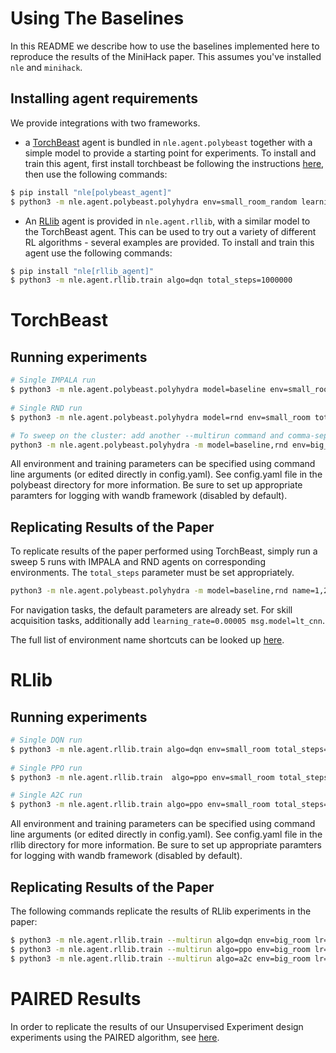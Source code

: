 # Using The Baselines

In this README we describe how to use the baselines implemented here to
reproduce the results of the MiniHack paper. This assumes you've installed `nle` and `minihack`.

## Installing agent requirements

We provide integrations with two frameworks.

* a [TorchBeast](https://github.com/facebookresearch/torchbeast) agent is
  bundled in `nle.agent.polybeast` together with a simple model to provide
  a starting point for experiments. To install and train this agent, first
  install torchbeast be following the instructions
  [here](https://github.com/facebookresearch/torchbeast#installing-polybeast),
  then use the following commands:
``` bash
$ pip install "nle[polybeast_agent]"
$ python3 -m nle.agent.polybeast.polyhydra env=small_room_random learning_rate=0.0001 use_lstm=true total_steps=1000000
```

* An [RLlib](https://github.com/ray-project/ray#rllib-quick-start) agent is
  provided in `nle.agent.rllib`, with a similar model to the TorchBeast agent.
  This can be used to try out a variety of different RL algorithms - several
  examples are provided. To install and train this agent use the following
  commands:
```bash
$ pip install "nle[rllib_agent]"
$ python3 -m nle.agent.rllib.train algo=dqn total_steps=1000000
```

# TorchBeast

## Running experiments

```bash
# Single IMPALA run
$ python3 -m nle.agent.polybeast.polyhydra model=baseline env=small_room total_steps=1000000
 
# Single RND run
$ python3 -m nle.agent.polybeast.polyhydra model=rnd env=small_room total_steps=1000000

# To sweep on the cluster: add another --multirun command and comma-separate values
python3 -m nle.agent.polybeast.polyhydra -m model=baseline,rnd env=big_room_random,big_room_monster total_steps=10000000
```

All environment and training parameters can be specified using command line arguments (or edited directly in config.yaml). See config.yaml file in the polybeast directory for more information. Be sure to set up appropriate paramters for logging with wandb framework (disabled by default).

## Replicating Results of the Paper

To replicate results of the paper performed using TorchBeast, simply run a sweep 5 runs with IMPALA and RND agents on corresponding environments. The `total_steps` parameter must be set appropriately.

```bash
python3 -m nle.agent.polybeast.polyhydra -m model=baseline,rnd name=1,2,3,4,5 env=big_room_random,big_room_monster total_steps=10000000
```

For navigation tasks, the default parameters are already set. For skill acquisition tasks, additionally add `learning_rate=0.00005 msg.model=lt_cnn`.

The full list of environment name shortcuts can be looked up [here](./env_names.yaml).

# RLlib

## Running experiments

```bash
# Single DQN run
$ python3 -m nle.agent.rllib.train algo=dqn env=small_room total_steps=1000000 dqn.buffer_size=500000
 
# Single PPO run
$ python3 -m nle.agent.rllib.train  algo=ppo env=small_room total_steps=1000000 ppo.entropy_coeff=0.0001

# Single A2C run
$ python3 -m nle.agent.rllib.train algo=ppo env=small_room total_steps=1000000 a2c.entropy_coeff=0.0001
```

All environment and training parameters can be specified using command line arguments (or edited directly in config.yaml). See config.yaml file in the rllib directory for more information. Be sure to set up appropriate paramters for logging with wandb framework (disabled by default).


## Replicating Results of the Paper

The following commands replicate the results of RLlib experiments in the paper:

```bash
$ python3 -m nle.agent.rllib.train --multirun algo=dqn env=big_room lr=0.000001 seed=0,1,2,3,4 total_steps=10000000
$ python3 -m nle.agent.rllib.train --multirun algo=ppo env=big_room lr=0.00001 seed=0,1,2,3,4 total_steps=10000000
$ python3 -m nle.agent.rllib.train --multirun algo=a2c env=big_room lr=0.00001 seed=0,1,2,3,4 total_steps=10000000
```

# PAIRED Results

In order to replicate the results of our Unsupervised Experiment design experiments using the PAIRED algorithm, see [here](https://github.com/anonymouscollective/minihack-ued).

